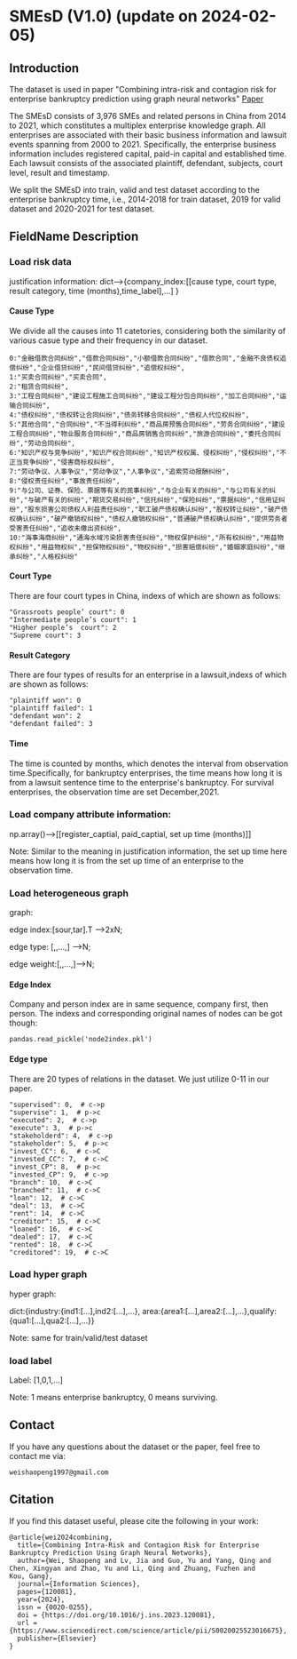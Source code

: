 # SMEsD (V1.0) (update on 2024-02-05)
## Introduction
The dataset is used in paper "Combining intra-risk and contagion risk for enterprise bankruptcy prediction using graph neural networks" [Paper](https://www.sciencedirect.com/science/article/abs/pii/S0020025523016675?dgcid=author)

The SMEsD consists of 3,976 SMEs and related persons in China from 2014 to 2021, which constitutes a multiplex enterprise knowledge graph. All enterprises are associated with their basic business information and lawsuit events spanning from 2000 to 2021. Specifically, the enterprise business information includes registered capital, paid-in capital and established time. Each lawsuit consists of the associated plaintiff, defendant, subjects, court level, result and timestamp.

We split the SMEsD into train, valid and test dataset according to the enterprise bankruptcy time, i.e., 2014-2018 for train dataset, 2019 for valid dataset and 2020-2021 for test dataset.

## FieldName Description
### Load risk data
justification information:
dict-->{company_index:[[cause type, court type, result category, time (months),time_label],...] }

#### Cause Type
We divide all the causes into 11 catetories, considering both the similarity of various casue type and their frequency in our dataset.

    0:"金融借款合同纠纷","借款合同纠纷","小额借款合同纠纷","借款合同","金融不良债权追偿纠纷","企业借贷纠纷","民间借贷纠纷","追偿权纠纷",
    1:"买卖合同纠纷","买卖合同",
    2:"租赁合同纠纷",
    3:"工程合同纠纷","建设工程施工合同纠纷","建设工程分包合同纠纷","加工合同纠纷","运输合同纠纷",
    4:"债权纠纷","债权转让合同纠纷","债务转移合同纠纷","债权人代位权纠纷",
    5:"其他合同","合同纠纷","不当得利纠纷","商品房预售合同纠纷","劳务合同纠纷","建设工程合同纠纷","物业服务合同纠纷","商品房销售合同纠纷","旅游合同纠纷","委托合同纠纷","劳动合同纠纷",
    6:"知识产权与竞争纠纷","知识产权合同纠纷","知识产权权属、侵权纠纷","侵权纠纷","不正当竞争纠纷","侵害商标权纠纷",
    7:"劳动争议、人事争议","劳动争议","人事争议","追索劳动报酬纠纷",
    8:"侵权责任纠纷","事故责任纠纷",
    9:"与公司、证券、保险、票据等有关的民事纠纷","与企业有关的纠纷","与公司有关的纠纷","与破产有关的纠纷","期货交易纠纷","信托纠纷","保险纠纷","票据纠纷","信用证纠纷","股东损害公司债权人利益责任纠纷","职工破产债权确认纠纷","股权转让纠纷","破产债权确认纠纷","破产撤销权纠纷","债权人撤销权纠纷","普通破产债权确认纠纷","提供劳务者受害责任纠纷","追收未缴出资纠纷",
    10:"海事海商纠纷","通海水域污染损害责任纠纷","物权保护纠纷","所有权纠纷","用益物权纠纷","用益物权纠","担保物权纠纷","物权纠纷","损害赔偿纠纷","婚姻家庭纠纷","继承纠纷","人格权纠纷"


#### Court Type
There are four court types in China, indexs of which are shown as follows:

    "Grassroots people’ court": 0
    "Intermediate people’s court": 1
    "Higher people’s  court": 2
    "Supreme court": 3


#### Result Category
There are four types of results for an enterprise in a lawsuit,indexs of which are shown as follows:


    "plaintiff won": 0
    "plaintiff failed": 1
    "defendant won": 2
    "defendant failed": 3


#### Time
The time is counted by months, which denotes the interval from observation time.Specifically, for bankruptcy enterprises, the time means how long it is from a lawsuit sentence time to the enterprise's bankruptcy. For survival enterprises, the observation time are set December,2021.




### Load company attribute information: 
np.array()-->[[register_captial, paid_captial, set up time (months)]] 

Note: Similar to the meaning in justification information, the set up time here means how long it is from the set up time of an enterprise to the observation time.

### Load heterogeneous graph
graph: 

edge index:[sour,tar].T -->2xN;

edge type: [,,...,] -->N;

edge weight:[,,...,]-->N;

#### Edge Index
Company and person index are in same sequence, company first, then person. The indexs and corresponding original names of nodes can be got though:

    pandas.read_pickle('node2index.pkl')


#### Edge type
There are 20 types of relations in the dataset. We just utilize 0-11 in our paper.

    "supervised": 0,  # c->p
    "supervise": 1,  # p->c
    "executed": 2,  # c->p
    "execute": 3,  # p->c
    "stakeholderd": 4,  # c->p
    "stakeholder": 5,  # p->c
    "invest_CC": 6,  # c->C
    "invested_CC": 7,  # c->C
    "invest_CP": 8,  # p->c
    "invested_CP": 9,  # c->p
    "branch": 10,  # c->C
    "branched": 11,  # c->C
    "loan": 12,  # c->C
    "deal": 13,  # c->C
    "rent": 14,  # c->C
    "creditor": 15,  # c->C
    "loaned": 16,  # c->C
    "dealed": 17,  # c->C
    "rented": 18,  # c->C
    "creditored": 19,  # c->C



### Load hyper graph
hyper graph:

 dict:{industry:{ind1:[...],ind2:[...],...},
 area:{area1:[...],area2:[...],...},qualify:{qua1:[...],qua2:[...],...}}

Note: same for train/valid/test dataset



### load label
Label:
[1,0,1,...]

Note: 1 means enterprise bankruptcy, 0 means surviving.

## Contact
If you have any questions about the dataset or the paper, feel free to contact me via:

    weishaopeng1997@gmail.com


## Citation
If you find this dataset useful, please cite the following in your work:

    @article{wei2024combining,
      title={Combining Intra-Risk and Contagion Risk for Enterprise Bankruptcy Prediction Using Graph Neural Networks},
      author={Wei, Shaopeng and Lv, Jia and Guo, Yu and Yang, Qing and Chen, Xingyan and Zhao, Yu and Li, Qing and Zhuang, Fuzhen and          Kou, Gang},
      journal={Information Sciences},
      pages={120081},
      year={2024},
      issn = {0020-0255},
      doi = {https://doi.org/10.1016/j.ins.2023.120081},
      url = {https://www.sciencedirect.com/science/article/pii/S0020025523016675},
      publisher={Elsevier}
    }
